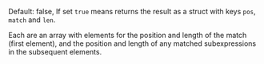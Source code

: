 Default: false, If set `true` means returns the result as a struct with keys `pos`, `match` and `len`. 

Each are an array with elements for the position and length of the match (first element), and the position and length of any matched subexpressions in the subsequent elements.